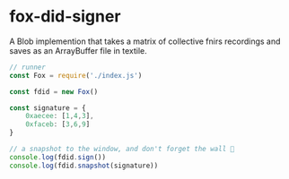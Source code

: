 # fox-did-signer

A Blob implemention that takes a matrix of collective fnirs recordings and saves as an ArrayBuffer file in textile.


```js
// runner 
const Fox = require('./index.js')

const fdid = new Fox()

const signature = {
	0xaecee: [1,4,3],
	0xfaceb: [3,6,9]
}

// a snapshot to the window, and don't forget the wall 🧱
console.log(fdid.sign()) 
console.log(fdid.snapshot(signature)) 
```
